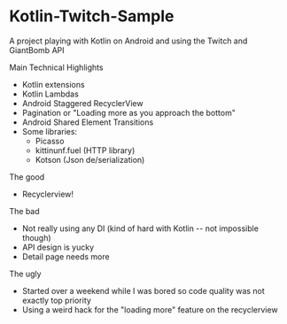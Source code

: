 # Kotlin-Twitch-Sample
A project playing with Kotlin on Android and using the Twitch and GiantBomb API

Main Technical Highlights
* Kotlin extensions
* Kotlin Lambdas
* Android Staggered RecyclerView
* Pagination or "Loading more as you approach the bottom"
* Android Shared Element Transitions
* Some libraries:
  * Picasso
  * kittinunf.fuel (HTTP library)
  * Kotson (Json de/serialization)

The good
* Recyclerview!
  
The bad
* Not really using any DI (kind of hard with Kotlin -- not impossible though)
* API design is yucky
* Detail page needs more

The ugly
* Started over a weekend while I was bored so code quality was not exactly top priority
* Using a weird hack for the "loading more" feature on the recyclerview

